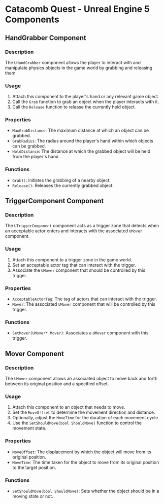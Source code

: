 # Catacomb Quest - Unreal Engine 5 Components

## HandGrabber Component

### Description
The `UHandGrabber` component allows the player to interact with and manipulate physics objects in the game world by grabbing and releasing them.

### Usage
1. Attach this component to the player's hand or any relevant game object.
2. Call the `Grab` function to grab an object when the player interacts with it.
3. Call the `Release` function to release the currently held object.

### Properties
- `MaxGrabDistance`: The maximum distance at which an object can be grabbed.
- `GrabRadius`: The radius around the player's hand within which objects can be grabbed.
- `HoldDistance`: The distance at which the grabbed object will be held from the player's hand.

### Functions
- `Grab()`: Initiates the grabbing of a nearby object.
- `Release()`: Releases the currently grabbed object.

## TriggerComponent Component

### Description
The `UTriggerComponent` component acts as a trigger zone that detects when an acceptable actor enters and interacts with the associated `UMover` component.

### Usage
1. Attach this component to a trigger zone in the game world.
2. Set an acceptable actor tag that can interact with the trigger.
3. Associate the `UMover` component that should be controlled by this trigger.

### Properties
- `AcceptableActorTag`: The tag of actors that can interact with the trigger.
- `Mover`: The associated `UMover` component that will be controlled by this trigger.

### Functions
- `SetMover(UMover* Mover)`: Associates a `UMover` component with this trigger.

## Mover Component

### Description
The `UMover` component allows an associated object to move back and forth between its original position and a specified offset.

### Usage
1. Attach this component to an object that needs to move.
2. Set the `MoveOffset` to determine the movement direction and distance.
3. Optionally, adjust the `MoveTime` for the duration of each movement cycle.
4. Use the `SetShouldMove(bool ShouldMove)` function to control the movement state.

### Properties
- `MoveOffset`: The displacement by which the object will move from its original position.
- `MoveTime`: The time taken for the object to move from its original position to the target position.

### Functions
- `SetShouldMove(bool ShouldMove)`: Sets whether the object should be in a moving state or not.
